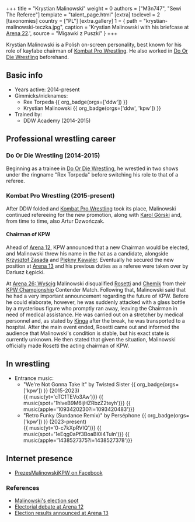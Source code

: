 +++
title = "Krystian Malinowski"
weight = 0
authors = ["M3n747", "Sewi The Referee"]
template = "talent_page.html"
[extra]
toclevel = 2
[taxonomies]
country = ["PL"]
[extra.gallery]
1 = { path = "krystian-malinowski-teczka.jpg", caption = 'Krystian Malinowski with his briefcase at [Arena 22](@/e/kpw/2023-05-19-kpw-arena-22.md).', source = "Migawki z Puszki" }
+++

Krystian Malinowski is a Polish on-screen personality, best known for his role of kayfabe chairman of [Kombat Pro Wrestling](@/o/kpw.md). He also worked in [Do Or Die Wrestling](@/o/ddw.md) beforehand.

## Basic info

* Years active: 2014-present
* Gimmicks/nicknames:
  - Rex Torpeda {{ org_badge(orgs=['ddw']) }}
  - Krystian Malinowski {{ org_badge(orgs=['ddw', 'kpw']) }}
* Trained by:
  - DDW Academy (2014-2015)

## Professional wrestling career

### Do Or Die Wrestling (2014-2015)

Beginning as a trainee in [Do Or Die Wrestling](@/o/ddw.md), he wrestled in two shows under the ringname "Rex Torpeda" before switching his role to that of a referee.

### Kombat Pro Wrestling (2015-present)

After DDW folded and [Kombat Pro Wrestling](@/o/kpw.md) took its place, Malinowski continued refereeing for the new promotion, along with [Karol Górski](@/w/iskra.md) and, from time to time, also Artur Dzwończak.

#### Chairman of KPW

Ahead of [Arena 12](@/e/kpw/2019-01-19-kpw-arena-12-gwiazda-polnocy.md), KPW announced that a new Chairman would be elected, and Malinowski threw his name in the hat as a candidate, alongside [Krzysztof Zasada](@/w/krzysztof-zasada.md) and [Piękny Kawaler](@/w/piekny-kawaler.md).
Eventually he secured the new position at [Arena 13](@/e/kpw/2019-04-05-kpw-arena-13-capo-di-tutti-capi.md) and his previous duties as a referee were taken over by Dariusz Łępicki.

At [Arena 26: Wyścig](@/e/kpw/2024-11-15-kpw-arena-26.md) Malinowski disqualified [Rosetti](@/w/rosetti.md) and [Chemik](@/w/chemik.md) from their [KPW Championship](@/c/kpw-championship.md) Contender Match. Following that, Malinowski said that he had a very important announcement regarding the future of KPW. Before he could elaborate, however, he was suddenly attacked with a glass bottle by a mysterious figure who promptly ran away, leaving the Chairman in need of medical assistance. He was carried out on a stretcher by medical personnel and, as stated by [Kinga](@/w/kinga-miotke.md) after the break, he was transported to a hospital.
After the main event ended, Rosetti came out and informed the audience that Malinowski's condition is stable, but his exact state is currently unknown. He then stated that given the situation, Malinowski officially made Rosetti the acting chairman of KPW.

## In wrestling

* Entrance music:
  - "We're Not Gonna Take It" by Twisted Sister
 {{ org_badge(orgs=['kpw']) }} (2015-2023) <br>
 {{ music(yt='cTC1TEVo3Aw')}}
 {{ music(spot='1hlveB9M6ijHZRbzZ2teyh')}}
 {{ music(apple='1093420230?i=1093420483')}}
  - "Retro Funky (Sundance Remix)" by Perséphone
 {{ org_badge(orgs=['kpw']) }} (2023-present) <br>
 {{ music(yt='0-c7kXpRVIQ')}}
 {{ music(spot='1eEqg0aPf3BoaBl0I4Tuln')}}
 {{ music(apple='1438527375?i=1438527378')}}

## Internet presence

* [PrezesMalinowskiKPW on Facebook](https://www.facebook.com/PrezesMalinowskiKPW/)

### References

* [Malinowski's election spot](https://www.youtube.com/watch?v=gMZ7cTC5HLo)
* [Electorial debate at Arena 12](https://www.youtube.com/watch?v=X55YrndRQeo)
* [Election results announced at Arena 13](https://www.youtube.com/watch?v=VohxgOEblPE)
